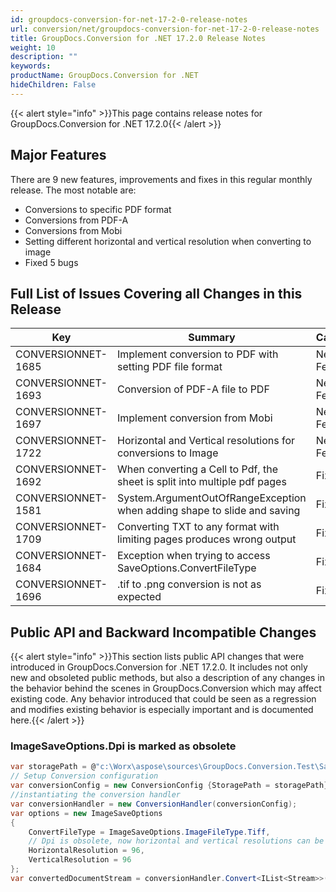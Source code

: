 ```yaml
---
id: groupdocs-conversion-for-net-17-2-0-release-notes
url: conversion/net/groupdocs-conversion-for-net-17-2-0-release-notes
title: GroupDocs.Conversion for .NET 17.2.0 Release Notes
weight: 10
description: ""
keywords: 
productName: GroupDocs.Conversion for .NET
hideChildren: False
---
```

{{< alert style="info" >}}This page contains release notes for GroupDocs.Conversion for .NET 17.2.0{{< /alert >}}

## Major Features

There are 9 new features, improvements and fixes in this regular monthly release. The most notable are:

*   Conversions to specific PDF format
*   Conversions from PDF-A
*   Conversions from Mobi
*   Setting different horizontal and vertical resolution when converting to image
*   Fixed 5 bugs

## Full List of Issues Covering all Changes in this Release

| Key | Summary | Category |
| --- | --- | --- |
| CONVERSIONNET-1685 | Implement conversion to PDF with setting PDF file format | New Feature |
| CONVERSIONNET-1693 | Conversion of PDF-A file to PDF | New Feature |
| CONVERSIONNET-1697 | Implement conversion from Mobi | New Feature |
| CONVERSIONNET-1722 | Horizontal and Vertical resolutions for conversions to Image | New Feature |
| CONVERSIONNET-1692 | When converting a Cell to Pdf, the sheet is split into multiple pdf pages | Fix |
| CONVERSIONNET-1581 | System.ArgumentOutOfRangeException when adding shape to slide and saving | Fix |
| CONVERSIONNET-1709 | Converting TXT to any format with limiting pages produces wrong output | Fix |
| CONVERSIONNET-1684 | Exception when trying to access SaveOptions.ConvertFileType | Fix |
| CONVERSIONNET-1696 | .tif to .png conversion is not as expected | Fix |

## Public API and Backward Incompatible Changes

{{< alert style="info" >}}This section lists public API changes that were introduced in GroupDocs.Conversion for .NET 17.2.0. It includes not only new and obsoleted public methods, but also a description of any changes in the behavior behind the scenes in GroupDocs.Conversion which may affect existing code. Any behavior introduced that could be seen as a regression and modifies existing behavior is especially important and is documented here.{{< /alert >}}

### ImageSaveOptions.Dpi is marked as obsolete



```csharp
var storagePath = @"c:\Worx\aspose\sources\GroupDocs.Conversion.Test\SampleFiles";
// Setup Conversion configuration
var conversionConfig = new ConversionConfig {StoragePath = storagePath};
//instantiating the conversion handler
var conversionHandler = new ConversionHandler(conversionConfig);
var options = new ImageSaveOptions
{
    ConvertFileType = ImageSaveOptions.ImageFileType.Tiff,
	// Dpi is obsolete, now horizontal and vertical resolutions can be set independently
    HorizontalResolution = 96,
	VerticalResolution = 96
};
var convertedDocumentStream = conversionHandler.Convert<IList<Stream>>("sample.docx", options);
```
